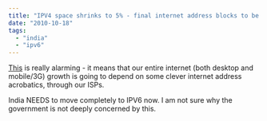 ```yaml
---
title: "IPV4 space shrinks to 5% - final internet address blocks to be allocated in 2011"
date: "2010-10-18"
tags: 
  - "india"
  - "ipv6"
---
```


[This](http://techcrunch.com/2010/10/18/ipv4/) is really alarming - it means that our entire internet (both desktop and mobile/3G) growth is going to depend on some clever internet address acrobatics, through our ISPs.

India NEEDS to move completely to IPV6 now. I am not sure why the government is not deeply concerned by this.
